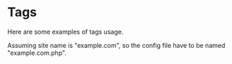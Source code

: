 # Tags

Here are some examples of tags usage.

Assuming site name is "example.com", so the config file have to be named "example.com.php".
 
 